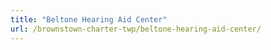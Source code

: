 ```yaml
---
title: "Beltone Hearing Aid Center"
url: /brownstown-charter-twp/beltone-hearing-aid-center/
---
```

